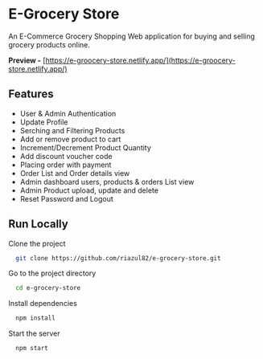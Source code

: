 
# E-Grocery Store

An E-Commerce Grocery Shopping Web application for buying and selling grocery products online.

**Preview -** [https://e-groocery-store.netlify.app/](https://e-groocery-store.netlify.app/)


## Features
 - User & Admin Authentication
 - Update Profile
 - Serching and Filtering Products
 - Add or remove product to cart
 - Increment/Decrement Product Quantity
 - Add discount voucher code
 - Placing order with payment
 - Order List and Order details view
 - Admin dashboard users, products & orders List view
 - Admin Product upload, update and delete
 - Reset Password and Logout


## Run Locally

Clone the project

```bash
  git clone https://github.com/riazul82/e-grocery-store.git
```

Go to the project directory

```bash
  cd e-grocery-store
```

Install dependencies

```bash
  npm install
```

Start the server

```bash
  npm start
```